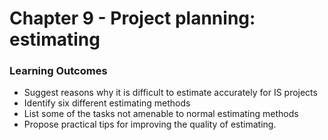 # Chapter 9 - Project planning: estimating
### Learning Outcomes
- Suggest reasons why it is difficult to estimate accurately for IS projects 
- Identify six different estimating methods 
- List some of the tasks not amenable to normal estimating methods 
- Propose practical tips for improving the quality of estimating.

